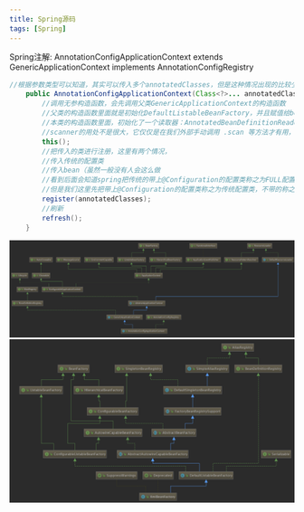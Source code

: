 ```yaml
---
title: Spring源码
tags: [Spring]
---
```

Spring注解: 
    AnnotationConfigApplicationContext extends GenericApplicationContext 
                                       implements AnnotationConfigRegistry 

```java
//根据参数类型可以知道，其实可以传入多个annotatedClasses，但是这种情况出现的比较少
	public AnnotationConfigApplicationContext(Class<?>... annotatedClasses) {
		//调用无参构造函数，会先调用父类GenericApplicationContext的构造函数
		//父类的构造函数里面就是初始化DefaultListableBeanFactory，并且赋值给beanFactory
		//本类的构造函数里面，初始化了一个读取器：AnnotatedBeanDefinitionReader read，一个扫描器ClassPathBeanDefinitionScanner scanner
		//scanner的用处不是很大，它仅仅是在我们外部手动调用 .scan 等方法才有用，常规方式是不会用到scanner对象的
		this();
		//把传入的类进行注册，这里有两个情况，
		//传入传统的配置类
		//传入bean（虽然一般没有人会这么做
		//看到后面会知道spring把传统的带上@Configuration的配置类称之为FULL配置类，不带@Configuration的称之为Lite配置类
		//但是我们这里先把带上@Configuration的配置类称之为传统配置类，不带的称之为普通bean
		register(annotatedClasses);
		//刷新
		refresh();
	}

```
![AnnotationConfigApplicationContext](/images/Spring源码/AnnotationConfigApplicationContext.png)
![AnnotationConfigApplicationContext](/images/Spring源码/DefaultListableBeanFactory.png)
